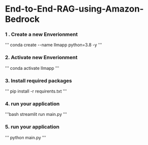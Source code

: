 # End-to-End-RAG-using-Amazon-Bedrock

### 1 . Create a new Enverionment
'''
conda create --name llmapp python=3.8 -y
'''

### 2. Activate new Enverionment
'''
conda activate llmapp
'''

### 3. Install required packages
'''
pip install -r requirents.txt
'''

### 4. run your application
'''bash
streamlit run main.py
'''

### 5. run your application
'''
python main.py
'''
